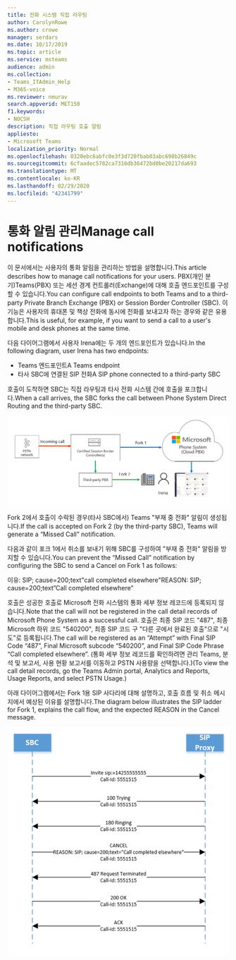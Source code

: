```yaml
---
title: 전화 시스템 직접 라우팅
author: CarolynRowe
ms.author: crowe
manager: serdars
ms.date: 10/17/2019
ms.topic: article
ms.service: msteams
audience: admin
ms.collection:
- Teams_ITAdmin_Help
- M365-voice
ms.reviewer: nmurav
search.appverid: MET150
f1.keywords:
- NOCSH
description: 직접 라우팅 호출 알림
appliesto:
- Microsoft Teams
localization_priority: Normal
ms.openlocfilehash: 0320ebc6abfc0e3f3d720fbab03abc698b26849c
ms.sourcegitcommit: 6cfaadec5782ca7316db36472bd0be20217da693
ms.translationtype: MT
ms.contentlocale: ko-KR
ms.lasthandoff: 02/29/2020
ms.locfileid: "42341799"
---
```

# <a name="manage-call-notifications"></a><span data-ttu-id="5e89c-103">통화 알림 관리</span><span class="sxs-lookup"><span data-stu-id="5e89c-103">Manage call notifications</span></span>

<span data-ttu-id="5e89c-104">이 문서에서는 사용자의 통화 알림을 관리하는 방법을 설명합니다.</span><span class="sxs-lookup"><span data-stu-id="5e89c-104">This article describes how to manage call notifications for your users.</span></span> <span data-ttu-id="5e89c-105">PBX(개인 분기)Teams(PBX) 또는 세션 경계 컨트롤러(Exchange)에 대해 호출 엔드포인트를 구성할 수 있습니다.</span><span class="sxs-lookup"><span data-stu-id="5e89c-105">You can configure call endpoints to both Teams and to a third-party Private Branch Exchange (PBX) or Session Border Controller (SBC).</span></span>  <span data-ttu-id="5e89c-106">이 기능은 사용자의 휴대폰 및 책상 전화에 동시에 전화를 보내고자 하는 경우와 같은 유용합니다.</span><span class="sxs-lookup"><span data-stu-id="5e89c-106">This is useful, for example, if you want to send a call to a user's mobile and desk phones at the same time.</span></span>   

<span data-ttu-id="5e89c-107">다음 다이어그램에서 사용자 Irena에는 두 개의 엔드포인트가 있습니다.</span><span class="sxs-lookup"><span data-stu-id="5e89c-107">In the following diagram, user Irena has two endpoints:</span></span>

- <span data-ttu-id="5e89c-108">Teams 엔드포인트</span><span class="sxs-lookup"><span data-stu-id="5e89c-108">A Teams endpoint</span></span>
- <span data-ttu-id="5e89c-109">타사 SBC에 연결된 SIP 전화</span><span class="sxs-lookup"><span data-stu-id="5e89c-109">A SIP phone connected to a third-party SBC</span></span>

<span data-ttu-id="5e89c-110">호출이 도착하면 SBC는 직접 라우팅과 타사 전화 시스템 간에 호출을 포크합니다.</span><span class="sxs-lookup"><span data-stu-id="5e89c-110">When a call arrives, the SBC forks the call between Phone System Direct Routing and the third-party SBC.</span></span>


![포크된 엔드포인트를 Teams 다이어그램](media/direct-routing-call-notification-1.png)

<span data-ttu-id="5e89c-112">Fork 2에서 호출이 수락된 경우(타사 SBC에서) Teams "부재 중 전화" 알림이 생성됩니다.</span><span class="sxs-lookup"><span data-stu-id="5e89c-112">If the call is accepted on Fork 2 (by the third-party SBC), Teams will generate a “Missed Call” notification.</span></span>  

<span data-ttu-id="5e89c-113">다음과 같이 포크 1에서 취소를 보내기 위해 SBC를 구성하여 "부재 중 전화" 알림을 방지할 수 있습니다.</span><span class="sxs-lookup"><span data-stu-id="5e89c-113">You can prevent the “Missed Call” notification by configuring the SBC to send a Cancel on Fork 1 as follows:</span></span>

<span data-ttu-id="5e89c-114">이유: SIP; cause=200;text"call completed elsewhere"</span><span class="sxs-lookup"><span data-stu-id="5e89c-114">REASON: SIP; cause=200;text”Call completed elsewhere”</span></span> 

<span data-ttu-id="5e89c-115">호출은 성공한 호출로 Microsoft 전화 시스템의 통화 세부 정보 레코드에 등록되지 않습니다.</span><span class="sxs-lookup"><span data-stu-id="5e89c-115">Note that the call will not be registered in the call detail records of Microsoft Phone System as a successful call.</span></span> <span data-ttu-id="5e89c-116">호출은 최종 SIP 코드 "487", 최종 Microsoft 하위 코드 "540200", 최종 SIP 코드 구 "다른 곳에서 완료된 호출"으로 "시도"로 등록됩니다.</span><span class="sxs-lookup"><span data-stu-id="5e89c-116">The call will be registered as an “Attempt” with Final SIP Code “487”, Final Microsoft subcode “540200”, and Final SIP Code Phrase “Call completed elsewhere”.</span></span>  <span data-ttu-id="5e89c-117">(통화 세부 정보 레코드를 확인하려면 관리 Teams, 분석 및 보고서, 사용 현황 보고서를 이동하고 PSTN 사용량을 선택합니다.)</span><span class="sxs-lookup"><span data-stu-id="5e89c-117">(To view the call detail records, go the Teams Admin portal, Analytics and Reports, Usage Reports, and select PSTN Usage.)</span></span>


<span data-ttu-id="5e89c-118">아래 다이어그램에서는 Fork 1용 SIP 사다리에 대해 설명하고, 호출 흐름 및 취소 메시지에서 예상된 이유를 설명합니다.</span><span class="sxs-lookup"><span data-stu-id="5e89c-118">The diagram below illustrates the SIP ladder for Fork 1, explains the call flow, and the expected REASON in the Cancel message.</span></span> 

![포크된 엔드포인트를 Teams 다이어그램](media/direct-routing-call-notification-2.png)
